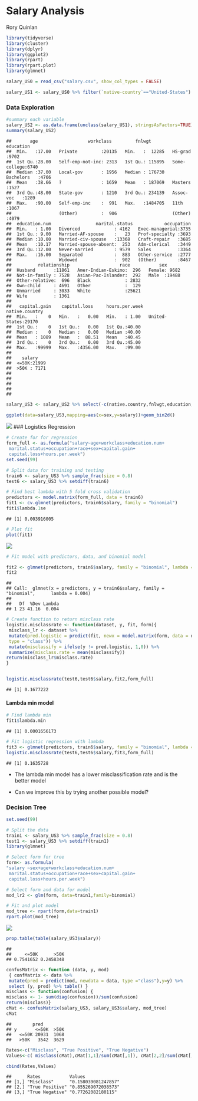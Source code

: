 Salary Analysis
================
Rory Quinlan

``` r
library(tidyverse)
library(cluster)
library(dplyr)
library(ggplot2)
library(rpart)
library(rpart.plot)
library(glmnet)

salary_US0 = read_csv("salary.csv", show_col_types = FALSE)

salary_US1 <- salary_US0 %>% filter(`native-country`=="United-States")
```

### Data Exploration

``` r
#summary each variable
salary_US2 <- as.data.frame(unclass(salary_US1), stringsAsFactors=TRUE)
summary(salary_US2)
```

    ##       age                   workclass         fnlwgt               education   
    ##  Min.   :17.00   Private         :20135   Min.   :  12285   HS-grad     :9702  
    ##  1st Qu.:28.00   Self-emp-not-inc: 2313   1st Qu.: 115895   Some-college:6740  
    ##  Median :37.00   Local-gov       : 1956   Median : 176730   Bachelors   :4766  
    ##  Mean   :38.66   ?               : 1659   Mean   : 187069   Masters     :1527  
    ##  3rd Qu.:48.00   State-gov       : 1210   3rd Qu.: 234139   Assoc-voc   :1289  
    ##  Max.   :90.00   Self-emp-inc    :  991   Max.   :1484705   11th        :1067  
    ##                  (Other)         :  906                     (Other)     :4079  
    ##  education.num                 marital.status            occupation  
    ##  Min.   : 1.00   Divorced             : 4162   Exec-managerial:3735  
    ##  1st Qu.: 9.00   Married-AF-spouse    :   23   Prof-specialty :3693  
    ##  Median :10.00   Married-civ-spouse   :13368   Craft-repair   :3685  
    ##  Mean   :10.17   Married-spouse-absent:  253   Adm-clerical   :3449  
    ##  3rd Qu.:12.00   Never-married        : 9579   Sales          :3364  
    ##  Max.   :16.00   Separated            :  883   Other-service  :2777  
    ##                  Widowed              :  902   (Other)        :8467  
    ##          relationship                   race           sex       
    ##  Husband       :11861   Amer-Indian-Eskimo:  296   Female: 9682  
    ##  Not-in-family : 7528   Asian-Pac-Islander:  292   Male  :19488  
    ##  Other-relative:  696   Black             : 2832                 
    ##  Own-child     : 4691   Other             :  129                 
    ##  Unmarried     : 3033   White             :25621                 
    ##  Wife          : 1361                                            
    ##                                                                  
    ##   capital.gain    capital.loss     hours.per.week        native.country 
    ##  Min.   :    0   Min.   :   0.00   Min.   : 1.00   United-States:29170  
    ##  1st Qu.:    0   1st Qu.:   0.00   1st Qu.:40.00                        
    ##  Median :    0   Median :   0.00   Median :40.00                        
    ##  Mean   : 1089   Mean   :  88.51   Mean   :40.45                        
    ##  3rd Qu.:    0   3rd Qu.:   0.00   3rd Qu.:45.00                        
    ##  Max.   :99999   Max.   :4356.00   Max.   :99.00                        
    ##                                                                         
    ##    salary     
    ##  <=50K:21999  
    ##  >50K : 7171  
    ##               
    ##               
    ##               
    ##               
    ## 

``` r
salary_US3 <- salary_US2 %>% select(-c(native.country,fnlwgt,education,relationship))
```

``` r
ggplot(data=salary_US3,mapping=aes(x=sex,y=salary))+geom_bin2d()
```

![](Salary-Analysis_files/figure-gfm/unnamed-chunk-4-1.png)<!-- --> \###
Logistics Regression

``` r
# Create for for regression
form_full <- as.formula("salary~age+workclass+education.num+
 marital.status+occupation+race+sex+capital.gain+
 capital.loss+hours.per.week")
set.seed(99)

# Split data for training and testing
train6 <- salary_US3 %>% sample_frac(size = 0.8)
test6 <- salary_US3 %>% setdiff(train6)

# Find best lambda with 5 fold cross validation
predictors <- model.matrix(form_full, data = train6)
fit1 <- cv.glmnet(predictors, train6$salary, family = "binomial")
fit1$lambda.1se
```

    ## [1] 0.003916005

``` r
# Plot fit
plot(fit1)
```

![](Salary-Analysis_files/figure-gfm/unnamed-chunk-5-1.png)<!-- -->

``` r
# Fit model with predictors, data, and binomial model

fit2 <- glmnet(predictors, train6$salary, family = "binomial", lambda = 0.004)
fit2
```

    ## 
    ## Call:  glmnet(x = predictors, y = train6$salary, family = "binomial",      lambda = 0.004) 
    ## 
    ##   Df  %Dev Lambda
    ## 1 23 41.16  0.004

``` r
# Create function to return misclass rate
logistic.misclassrate <- function(dataset, y, fit, form){
 misclass_lr <- dataset %>% 
 mutate(pred.logistic = predict(fit, newx = model.matrix(form, data = dataset), 
 type = "class")) %>% 
 mutate(misclassify = ifelse(y != pred.logistic, 1,0)) %>%
 summarize(misclass.rate = mean(misclassify))
return(misclass_lr$misclass.rate)
}


logistic.misclassrate(test6,test6$salary,fit2,form_full)
```

    ## [1] 0.1677222

#### Lambda min model

``` r
# Find lambda min
fit1$lambda.min
```

    ## [1] 0.0001656173

``` r
# Fit logistic regression with lambda
fit3 <- glmnet(predictors, train6$salary, family = "binomial", lambda = 0.0001)
logistic.misclassrate(test6,test6$salary,fit3,form_full)
```

    ## [1] 0.1635728

-   The lambda min model has a lower misclassification rate and is the
    better model

-   Can we improve this by trying another possible model?

### Decision Tree

``` r
set.seed(99)

# Split the data
train1 <- salary_US3 %>% sample_frac(size = 0.8)
test1 <- salary_US3 %>% setdiff(train1)
library(glmnet)
```

``` r
# Select form for tree
form<- as.formula(
"salary ~sex+age+workclass+education.num+
 marital.status+occupation+race+sex+capital.gain+
 capital.loss+hours.per.week")

# Select form and data for model
mod_lr2 <- glm(form, data=train1,family=binomial)
```

``` r
# Fit and plot model
mod_tree <- rpart(form,data=train1)
rpart.plot(mod_tree)
```

![](Salary-Analysis_files/figure-gfm/unnamed-chunk-11-1.png)<!-- -->

``` r
prop.table(table(salary_US3$salary))
```

    ## 
    ##     <=50K      >50K 
    ## 0.7541652 0.2458348

``` r
confusMatrix <- function (data, y, mod) 
 { confMatrix <- data %>%
 mutate(pred = predict(mod, newdata = data, type ="class"),y=y) %>%
 select (y, pred) %>% table() }
misclass <- function(confusion) {
misclass <- 1- sum(diag(confusion))/sum(confusion)
return(misclass)}
cMat <- confusMatrix(salary_US3, salary_US3$salary, mod_tree)
cMat
```

    ##        pred
    ## y       <=50K  >50K
    ##   <=50K 20931  1068
    ##   >50K   3542  3629

``` r
Rates<-c("Misclass", "True Positive", "True Negative")
Values<-c( misclass(cMat),cMat[1,1]/sum(cMat[,1]), cMat[2,2]/sum(cMat[,2]))

cbind(Rates,Values)
```

    ##      Rates           Values             
    ## [1,] "Misclass"      "0.158039081247857"
    ## [2,] "True Positive" "0.855269072038573"
    ## [3,] "True Negative" "0.77262082180115"
